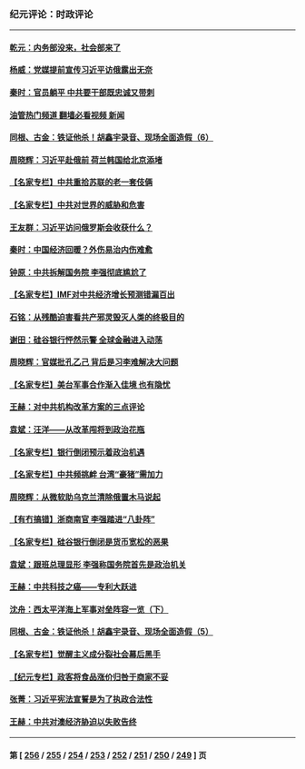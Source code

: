 ### 纪元评论：时政评论
---
#### [乾元：内务部没来，社会部来了](../../pages/nsc1025/n13954043.md?03210330) 
#### [杨威：党媒提前宣传习近平访俄露出无奈](../../pages/nsc1025/n13954071.md?03210330) 
#### [秦时：官员躺平 中共要干部既忠诚又带刺](../../pages/nsc1025/n13954085.md?03210330) 
#### [油管热门频道 翻墙必看视频 新闻](ok?03210330)
#### [同根、古金：铁证他杀！胡鑫宇录音、现场全面造假（6）](../../pages/nsc1025/n13954025.md?03210330) 
#### [周晓辉：习近平赴俄前 荷兰韩国给北京添堵](../../pages/nsc1025/n13953903.md?03210330) 
#### [【名家专栏】中共重拾苏联的老一套伎俩](../../pages/nsc1025/n13953705.md?03210330) 
#### [【名家专栏】中共对世界的威胁和危害](../../pages/nsc1025/n13952548.md?03210330) 
#### [王友群：习近平访问俄罗斯会收获什么？](../../pages/nsc1025/n13953283.md?03210330) 
#### [秦时：中国经济回暖？外伤易治内伤难愈](../../pages/nsc1025/n13953190.md?03210330) 
#### [钟原：中共拆解国务院 李强彻底尴尬了](../../pages/nsc1025/n13951999.md?03210330) 
#### [【名家专栏】IMF对中共经济增长预测错漏百出](../../pages/nsc1025/n13951615.md?03210330) 
#### [石铭：从残酷迫害看共产邪灵毁灭人类的终极目的](../../pages/nsc1025/n13952612.md?03210330) 
#### [谢田：硅谷银行怦然示警 全球金融进入动荡](../../pages/nsc1025/n13952589.md?03210330) 
#### [周晓辉：官媒批孔乙己 背后是习李难解决大问题](../../pages/nsc1025/n13952576.md?03210330) 
#### [【名家专栏】美台军事合作渐入佳境 也有隐忧](../../pages/nsc1025/n13951616.md?03210330) 
#### [王赫：对中共机构改革方案的三点评论](../../pages/nsc1025/n13952298.md?03210330) 
#### [袁斌：汪洋——从改革闯将到政治花瓶](../../pages/nsc1025/n13952335.md?03210330) 
#### [【名家专栏】银行倒闭预示着政治机遇](../../pages/nsc1025/n13951621.md?03210330) 
#### [【名家专栏】中共频挑衅 台湾“豪猪”需加力](../../pages/nsc1025/n13949439.md?03210330) 
#### [周晓辉：从微软助乌克兰清除俄置木马说起](../../pages/nsc1025/n13951787.md?03210330) 
#### [【有冇搞错】浙商南官 李强踏进“八卦阵”](../../pages/nsc1025/n13951402.md?03210330) 
#### [【名家专栏】硅谷银行倒闭是货币宽松的恶果](../../pages/nsc1025/n13950703.md?03210330) 
#### [袁斌：跟班总理显形 李强称国务院首先是政治机关](../../pages/nsc1025/n13951446.md?03210330) 
#### [王赫：中共科技之癌——专利大跃进](../../pages/nsc1025/n13951381.md?03210330) 
#### [沈舟：西太平洋海上军事对垒阵容一览（下）](../../pages/nsc1025/n13951242.md?03210330) 
#### [同根、古金：铁证他杀！胡鑫宇录音、现场全面造假（5）](../../pages/nsc1025/n13951052.md?03210330) 
#### [【名家专栏】觉醒主义成分裂社会幕后黑手](../../pages/nsc1025/n13948655.md?03210330) 
#### [【纪元专栏】政客将食品涨价归咎于商家不妥](../../pages/nsc1025/n13951085.md?03210330) 
#### [张菁：习近平宪法宣誓是为了执政合法性](../../pages/nsc1025/n13951023.md?03210330) 
#### [王赫：中共对澳经济胁迫以失败告终](../../pages/nsc1025/n13950740.md?03210330) 

---
#### 第 [ [256](./256.md?03210330) / [255](./255.md?03210330) / [254](./254.md?03210330) / [253](./253.md?03210330) / [252](./252.md?03210330) / [251](./251.md?03210330) / [250](./250.md?03210330) / [249](./249.md?03210330) ] 页
